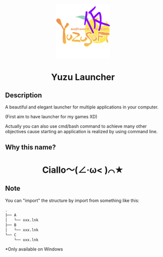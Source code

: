 <div align="center"><img src="default_icon.png" width="35%"></div>

<div align="center"><h1>Yuzu Launcher</h1></div>

## Description

A beautiful and elegant launcher for multiple applications in your computer.

(First aim to have launcher for my games XD)

Actually you can also use cmd/bash command to achieve many other objectives cause starting an application is realized by
using command line.

## Why this name?

<div align="center"><h1>Ciallo～(∠·ω< )⌒★</h1></div>

## Note

You can "import" the structure by import from something like this:

```
.
├── A
│   └── xxx.lnk
├── B
│   └── xxx.lnk
└── C
    └── xxx.lnk
```

*Only available on Windows